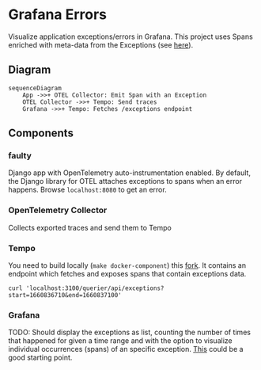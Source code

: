 # Grafana Errors

Visualize application exceptions/errors in Grafana. This project uses Spans 
enriched with meta-data from the Exceptions (see [here](https://opentelemetry.io/docs/reference/specification/trace/semantic_conventions/exceptions/)).

## Diagram

```mermaid
sequenceDiagram
    App ->>+ OTEL Collector: Emit Span with an Exception
    OTEL Collector ->>+ Tempo: Send traces
    Grafana ->>+ Tempo: Fetches /exceptions endpoint
```

## Components

### faulty

Django app with OpenTelemetry auto-instrumentation enabled. By default, the Django library for OTEL attaches exceptions
to spans when an error happens. Browse `localhost:8080` to get an error.

### OpenTelemetry Collector

Collects exported traces and send them to Tempo

### Tempo

You need to build locally (`make docker-component`) this [fork](https://github.com/marctc/tempo/tree/exceptions). It contains an endpoint which fetches and exposes 
spans that contain exceptions data.

```
curl 'localhost:3100/querier/api/exceptions?start=1660836710&end=1660837100'
```

### Grafana
TODO: Should display the exceptions as list, counting the number of times that happened for given a time range and
with the option to visualize individual occurrences (spans) of an specific exception. 
[This](https://github.com/grafana/sentry-datasource) could be a good starting point.